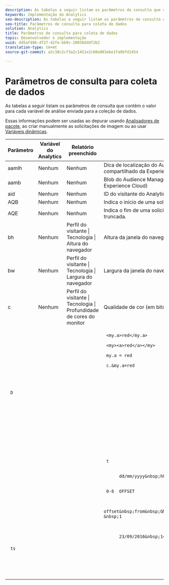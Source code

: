 ```yaml
---
description: As tabelas a seguir listam os parâmetros de consulta que contêm o valor para cada variável de análise enviada para a coleção de dados.
keywords: Implementação do Analytics
seo-description: As tabelas a seguir listam os parâmetros de consulta que contêm o valor para cada variável de análise enviada para a coleção de dados.
seo-title: Parâmetros de consulta para coleta de dados
solution: Analytics
title: Parâmetros de consulta para coleta de dados
topic: Desenvolvedor e implementação
uuid: 4d5af486-df27-42fe-bb9c-28938dddf2b2
translation-type: tm+mt
source-git-commit: a2c38c2cf3a2c1451e2c60e003ebe1fa9bfd145d

---
```



# Parâmetros de consulta para coleta de dados

As tabelas a seguir listam os parâmetros de consulta que contêm o valor para cada variável de análise enviada para a coleção de dados.

Essas informações podem ser usadas ao depurar usando [Analisadores de pacote](../../../implement/impl-testing/packet-monitor.md#concept_490DF35E06D44234A91B5FC57C0BF258), ao criar manualmente as solicitações de imagem ou ao usar [Variáveis dinâmicas](../../../implement/js-implementation/c-variables/dynvars-overview.md#concept_B016789733A94070A9EAB209EEC05262).

<table id="table_5442E15BF0AE4BDA92DDADD1C08F7C13"> 
 <thead> 
  <tr> 
   <th class="entry"> Parâmetro </th> 
   <th class="entry"> Variável do Analytics </th> 
   <th class="entry"> Relatório preenchido </th> 
   <th class="entry"> Descrição </th> 
  </tr> 
 </thead>
 <tbody> 
  <tr> 
   <td colname="col1"> aamlh </td> 
   <td colname="col2"> Nenhum </td> 
   <td colname="col3"> Nenhum </td> 
   <td colname="col4"> Dica de localização do Audience Manager (usada na integração do perfil compartilhado da Experience Cloud) </td> 
  </tr> 
  <tr> 
   <td colname="col1"> aamb </td> 
   <td colname="col2"> Nenhum </td> 
   <td colname="col3"> Nenhum </td> 
   <td colname="col4"> Blob do Audience Manager (usado na integração do perfil compartilhado da Experience Cloud) </td> 
  </tr> 
  <tr> 
   <td colname="col1"> aid </td> 
   <td colname="col2"> Nenhum </td> 
   <td colname="col3"> Nenhum </td> 
   <td colname="col4"> ID do visitante do Analytics </td> 
  </tr> 
  <tr> 
   <td> AQB </td> 
   <td> Nenhum </td> 
   <td> Nenhum </td> 
   <td> Indica o início de uma solicitação de imagem. </td> 
  </tr> 
  <tr> 
   <td> AQE </td> 
   <td> Nenhum </td> 
   <td> Nenhum </td> 
   <td> Indica o fim de uma solicitação de imagem e significa que a solicitação não foi truncada. </td> 
  </tr> 
  <tr> 
   <td> bh </td> 
   <td> Nenhum </td> 
   <td> Perfil do visitante | Tecnologia | Altura do navegador </td> 
   <td> Altura da janela do navegador (em pixels) </td> 
  </tr> 
  <tr> 
   <td> bw </td> 
   <td> Nenhum </td> 
   <td> Perfil do visitante | Tecnologia | Largura do navegador </td> 
   <td> Largura da janela do navegador (em pixels) </td> 
  </tr> 
  <tr> 
   <td> c </td> 
   <td> Nenhum </td> 
   <td> Perfil do visitante | Tecnologia | Profundidade de cores do monitor </td> 
   <td> Qualidade de cor (em bits) </td> 
  </tr> 
  <tr> 
   <td> </td><td><p></p></td><td><p></p></td><td><p></p><p><code> &lt;my.a&gt;red&lt;/my.a&gt; </code></p><p></p><p><code> &lt;my&gt;&lt;a&gt;red&lt;/a&gt;&lt;/my&gt; </code></p><p><code> my.a = red </code></p><p><code> c.&my.a=red </code></p></td></tr><tr><td></td><td></td><td></td><td></td></tr><tr><td></td><td></td><td></td><td></td></tr><tr><td></td><td></td><td></td><td></td></tr><tr><td></td><td></td><td></td><td></td></tr><tr><td></td><td></td><td></td><td></td></tr><tr><td></td><td></td><td></td><td></td></tr><tr><td></td><td></td><td></td><td></td></tr><tr><td></td><td></td><td></td><td></td></tr><tr><td><code> D </code></td><td></td><td></td><td><p></p></td></tr><tr><td></td><td></td><td></td><td></td></tr><tr><td></td><td></td><td></td><td></td></tr><tr><td></td><td></td><td></td><td></td></tr><tr><td></td><td></td><td></td><td></td></tr><tr><td></td><td></td><td></td><td></td></tr><tr><td></td><td></td><td></td><td></td></tr><tr><td></td><td></td><td></td><td></td></tr><tr><td></td><td></td><td></td><td></td></tr><tr><td></td><td></td><td></td><td></td></tr><tr><td></td><td></td><td></td><td></td></tr><tr><td></td><td></td><td></td><td></td></tr><tr><td></td><td></td><td></td><td></td></tr><tr><td></td><td></td><td></td><td></td></tr><tr><td></td><td></td><td></td><td></td></tr><tr><td></td><td></td><td></td><td></td></tr><tr><td></td><td></td><td></td><td></td></tr><tr><td></td><td></td><td></td><td></td></tr><tr><td></td><td></td><td></td><td></td></tr><tr><td></td><td></td><td></td><td></td></tr><tr><td></td><td></td><td></td><td></td></tr><tr><td></td><td></td><td></td><td></td></tr><tr><td></td><td></td><td></td><td></td></tr><tr><td></td><td></td><td></td><td></td></tr><tr><td></td><td></td><td></td><td></td></tr><tr><td></td><td></td><td></td><td></td></tr><tr><td></td><td></td><td></td><td></td></tr><tr><td></td><td></td><td></td><td></td></tr><tr><td></td><td></td><td></td><td></td></tr><tr><td></td><td></td><td></td><td></td></tr><tr><td></td><td></td><td></td><td></td></tr><tr><td></td><td></td><td></td><td><p><code> t </code></p><code>
      dd/mm/yyyy&amp;nbsp;hh:mm:ss&amp;nbsp;D&amp;nbsp;OFFSET 
    </code><p><code> 0-6 </code><code> OFFSET </code></p><code>
      offset&amp;nbsp;from&amp;nbsp;GMT&amp;nbsp;in&amp;nbsp;hours&amp;nbsp;*&amp;nbsp;60&amp;nbsp;*&amp;nbsp;-&amp;nbsp;1 
    </code><p></p><code>
      23/09/2016&amp;nbsp;14:00:00&amp;nbsp;1&amp;nbsp;420 
    </code></td></tr><tr><td><code> ts </code></td><td><p></p></td><td></td><td><p></p></td></tr><tr><td></td><td></td><td></td><td></td></tr><tr><td></td><td></td><td></td><td></td></tr><tr><td></td><td></td><td></td><td></td></tr><tr><td></td><td><p></p></td><td></td><td></td></tr><tr><td></td><td></td><td></td><td></td></tr><tr><td></td><td></td><td></td><td></td></tr><tr><td></td><td></td><td></td><td></td></tr><tr><td></td><td></td><td></td><td></td></tr><tr><td></td><td></td><td></td><td><p></p></td></tr></tbody></table>

